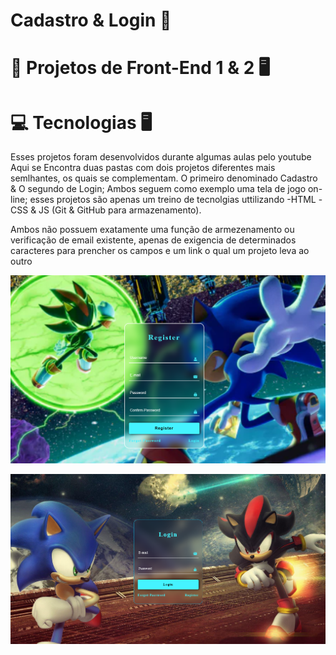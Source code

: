 # Cadastro & Login 🎻

🧠 Projetos de Front-End 1 & 2 🖥️
============================
💻 Tecnologias 🖥️
==================
Esses projetos foram desenvolvidos durante algumas aulas pelo youtube
Aqui se Encontra duas pastas com dois projetos diferentes mais semlhantes, os quais se complementam.
O primeiro denominado Cadastro & O segundo de Login; Ambos seguem como exemplo uma tela de jogo on-line; esses  projetos são apenas um treino de tecnolgias uttilizando -HTML -CSS & JS (Git & GitHub para armazenamento).

Ambos não possuem exatamente uma função de armezenamento ou verificação de email existente, apenas de exigencia de determinados caracteres para prencher os campos e um link o qual um projeto leva ao outro

![Capa do Projeto Cadastro](./assets/capadoprojeto1.png) 

![Capa do Projeto Login](./assets/capadoprojeto2.png)